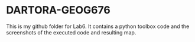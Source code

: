 # DARTORA-GEOG676

This is my github folder for Lab6. 
It contains a python toolbox code and the screenshots of the executed code and resulting map.
